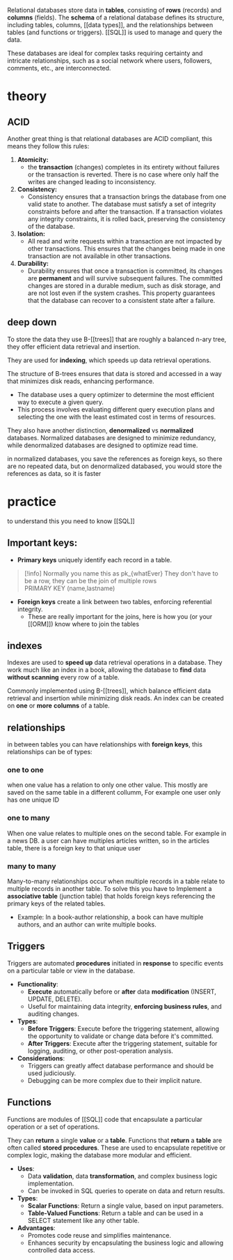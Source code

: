 Relational databases store data in **tables**, consisting of **rows** (records) and **columns** (fields). The **schema** of a relational database defines its structure, including tables, columns, [[data types]], and the relationships between tables (and functions or triggers). [[SQL]] is used to manage and query the data.


These databases are ideal for complex tasks requiring certainty and intricate relationships, such as a social network where users, followers, comments, etc., are interconnected.
# theory
## ACID

Another great thing is that relational databases are ACID compliant, this means they follow this rules:
1. **Atomicity:**
	- the **transaction** (changes) completes in its entirety without failures or the transaction is reverted. There is no case where only half the writes are changed leading to inconsistency.
2. **Consistency:**
	- Consistency ensures that a transaction brings the database from one valid state to another. The database must satisfy a set of integrity constraints before and after the transaction. If a transaction violates any integrity constraints, it is rolled back, preserving the consistency of the database.
3. **Isolation:**
    - All read and write requests within a transaction are not impacted by other transactions. This ensures that the changes being made in one transaction are not available in other transactions.
4. **Durability:**
    - Durability ensures that once a transaction is committed, its changes are **permanent** and will survive subsequent failures. The committed changes are stored in a durable medium, such as disk storage, and are not lost even if the system crashes. This property guarantees that the database can recover to a consistent state after a failure.

## deep down

To store the data they use B-[[trees]] that are roughly a balanced n-ary tree, they offer efficient data retrieval and insertion.

They are used for **indexing**, which speeds up data retrieval operations.

The structure of B-trees ensures that data is stored and accessed in a way that minimizes disk reads, enhancing performance.

- The database uses a query optimizer to determine the most efficient way to execute a given query.
- This process involves evaluating different query execution plans and selecting the one with the least estimated cost in terms of resources.


They also have another distinction, **denormalized** vs **normalized** databases. Normalized databases are designed to minimize redundancy, while denormalized databases are designed to optimize read time.

in normalized databases, you save the references as foreign keys, so there are no repeated data, but on denormalized databased, you would store the references as data, so it is faster
# practice
to understand this you need to know [[SQL]]
## Important keys:
- **Primary keys** uniquely identify each record in a table.
> [!info]
> Normally you name this as pk_{whatEver}
> They don't have to be a row,  they can be the join of multiple rows
> PRIMARY KEY (name,lastname)

- **Foreign keys** create a link between two tables, enforcing referential integrity.
	- These are really important for the joins, here is how you (or your [[ORM]]) know where to join the tables

## indexes
Indexes are used to **speed up** data retrieval operations in a database. They work much like an index in a book, allowing the database to **find** data **without scanning** every row of a table.

Commonly implemented using B-[[trees]], which balance efficient data retrieval and insertion while minimizing disk reads. An index can be created on **one** or **more** **columns** of a table.

## relationships
in between tables you can have relationships with **foreign keys**, this relationships can be of types:  
### one to one
when one value has a relation to only one other value. This mostly are saved on the same table in a different collumm, For example one user only has one unique ID
### one to many
When one value relates to multiple ones on the second table. For example in a news DB. a user can have multiples articles written, so in the articles table, there is a foreign key to that unique user 
### many to many
Many-to-many relationships occur when multiple records in a table relate to multiple records in another table. To solve this you have to Implement a **associative table** (junction table) that holds foreign keys referencing the primary keys of the related tables.

- Example: In a book-author relationship, a book can have multiple authors, and an author can write multiple books.

## Triggers

Triggers are automated **procedures** initiated in **response** to specific events on a particular table or view in the database.

- **Functionality**:
    - **Execute** automatically before or **after** data **modification** (INSERT, UPDATE, DELETE).
    - Useful for maintaining data integrity, **enforcing business rules**, and auditing changes.
- **Types**:
    - **Before Triggers**: Execute before the triggering statement, allowing the opportunity to validate or change data before it's committed.
    - **After Triggers**: Execute after the triggering statement, suitable for logging, auditing, or other post-operation analysis.
- **Considerations**:
    - Triggers can greatly affect database performance and should be used judiciously.
    - Debugging can be more complex due to their implicit nature.

## Functions

Functions are modules of [[SQL]] code that encapsulate a particular operation or a set of operations.

They can **return** a single **value** or a **table**. Functions that **return** a **table** are often called **stored procedures**. These are used to encapsulate repetitive or complex logic, making the database more modular and efficient.

- **Uses**:
    - Data **validation**, data **transformation**, and complex business logic implementation.
    - Can be invoked in SQL queries to operate on data and return results.
- **Types**:
    - **Scalar Functions**: Return a single value, based on input parameters.
    - **Table-Valued Functions**: Return a table and can be used in a SELECT statement like any other table.
- **Advantages**:
    - Promotes code reuse and simplifies maintenance.
    - Enhances security by encapsulating the business logic and allowing controlled data access.
